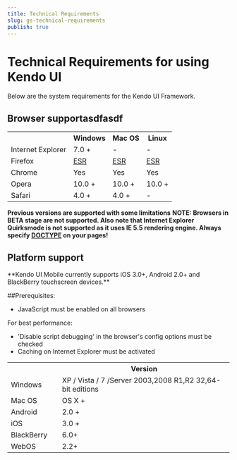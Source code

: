 ```yaml
---
title: Technical Requirements
slug: gs-technical-requirements
publish: true
---
```


# Technical Requirements for using Kendo UI

Below are the system requirements for the Kendo UI Framework.

## Browser supportasdfasdf
<table class="devices-platforms stripes">
   <tbody>
        <tr>
            <th class="browsers"></th>
            <th class="browsers-windows">Windows</th>
            <th class="browsers-mac">Mac OS</th>
            <th class="browsers">Linux</th>
        </tr>
        <tr>
           <td><span class="ie"></span>Internet Explorer</td>
           <td>7.0 +</td>
           <td>-</td>
           <td>-</td>
        </tr>
        <tr>
            <td><span class="firefox"></span>Firefox</td>
            <td><a href="http://www.mozilla.org/en-US/firefox/organizations/">ESR</a></td>
            <td><a href="http://www.mozilla.org/en-US/firefox/organizations/">ESR</a></td>
            <td><a href="http://www.mozilla.org/en-US/firefox/organizations/">ESR</a></td>
        </tr>
        <tr>
            <td><span class="chrome"></span>Chrome</td>
            <td>Yes</td>
            <td>Yes</td>
            <td>Yes</td>
        </tr>
        <tr>
            <td><span class="opera"></span>Opera</td>
            <td>10.0 +</td>
            <td>10.0 +</td>
            <td>10.0 +</td>
        </tr>
        <tr>
            <td><span class="safari"></span>Safari</td>
            <td>4.0 +</td>
            <td>4.0 +</td>
            <td>-</td>
        </tr>
    </tbody>
</table>

**Previous versions are supported with some limitations**
**NOTE: Browsers in BETA stage are not supported. Also note that Internet Explorer Quirksmode is not supported as it uses IE 5.5 rendering engine. Always specify [DOCTYPE](http://reference.sitepoint.com/html/doctypes) on your pages!**

## Platform support
 <table class="devices-platforms stripes">
     <tbody>
         <tr>
             <th class="platform"></th>
             <th class="platform-version">Version</th>
         </tr>
         <tr>
             <td style="width: 100px;"><span class="windows"></span>Windows</td>
             <td>XP / Vista / 7 /Server 2003,2008 R1,R2 32,64-bit editions</td>
         </tr>
         <tr>
             <td><span class="mac"></span> Mac OS</td>
             <td>OS X +</td>
         </tr>
         <tr>
             <td><span class="android"></span> Android</td>
             <td>2.0 +</td>
         </tr>
         <tr>
             <td><span class="ios"></span> iOS</td>
             <td>3.0 +</td>
         </tr>
         <tr>
             <td><span class="blackberry"></span>BlackBerry</td>
             <td>6.0+</td>
         </tr>
         <tr>
             <td><span class="webos"></span>WebOS</td>
             <td>2.2+</td>
         </tr>
**Kendo UI Mobile currently supports iOS 3.0+, Android 2.0+ and BlackBerry touchscreen devices.**


##Prerequisites:

*   JavaScript must be enabled on all browsers

For best performance:

*   'Disable script debugging' in the browser's config options must be checked
*   Caching on Internet Explorer must be activated

